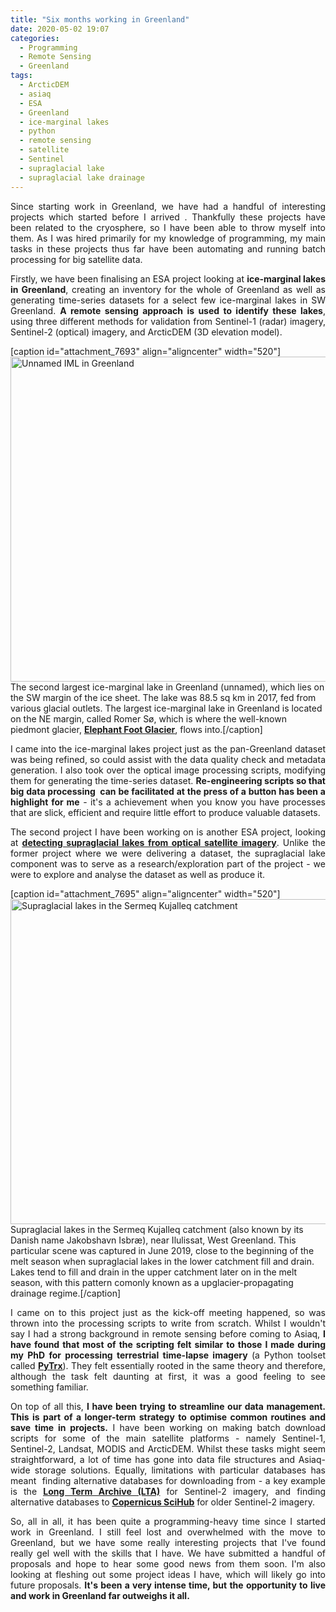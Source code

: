 ```yaml
---
title: "Six months working in Greenland"
date: 2020-05-02 19:07
categories: 
  - Programming
  - Remote Sensing
  - Greenland
tags:
  - ArcticDEM
  - asiaq
  - ESA
  - Greenland
  - ice-marginal lakes
  - python
  - remote sensing
  - satellite
  - Sentinel
  - supraglacial lake
  - supraglacial lake drainage
---
```

<p style="text-align:justify;">Since starting work in Greenland, we have had a handful of interesting projects which started before I arrived . Thankfully these projects have been related to the cryosphere, so I have been able to throw myself into them. As I was hired primarily for my knowledge of programming, my main tasks in these projects thus far have been automating and running batch processing for big satellite data.</p>
<p style="text-align:justify;">Firstly, we have been finalising an ESA project looking at <strong>ice-marginal lakes in Greenland</strong>, creating an inventory for the whole of Greenland as well as generating time-series datasets for a select few ice-marginal lakes in SW Greenland. <strong>A remote sensing approach is used to identify these lakes</strong>, using three different methods for validation from Sentinel-1 (radar) imagery, Sentinel-2 (optical) imagery, and ArcticDEM (3D elevation model).</p>


[caption id="attachment_7693" align="aligncenter" width="520"]<img class="alignnone  wp-image-7693" src="https://pennyhow.files.wordpress.com/2020/05/img_5367.jpg" alt="Unnamed IML in Greenland" width="520" height="520" /> The second largest ice-marginal lake in Greenland (unnamed), which lies on the SW margin of the ice sheet. The lake was 88.5 sq km in 2017, fed from various glacial outlets. The largest ice-marginal lake in Greenland is located on the NE margin, called Romer Sø, which is where the well-known piedmont glacier, <strong><span style="text-decoration:underline;"><a href="https://earthobservatory.nasa.gov/images/85303/elephant-foot-glacier" target="_blank" rel="noopener">Elephant Foot Glacier</a></span></strong>, flows into.[/caption]
<p style="text-align:justify;">I came into the ice-marginal lakes project just as the pan-Greenland dataset was being refined, so could assist with the data quality check and metadata generation. I also took over the optical image processing scripts, modifying them for generating the time-series dataset. <strong>Re-engineering scripts so that big data processing  can be facilitated at the press of a button has been a highlight for me</strong> - it's a achievement when you know you have processes that are slick, efficient and require little effort to produce valuable datasets.</p>
<p style="text-align:justify;">The second project I have been working on is another ESA project, looking at <strong><span style="text-decoration:underline;"><a href="http://esa-icesheets-greenland-cci.org/index.php?q=SGL" target="_blank" rel="noopener">detecting supraglacial lakes from optical satellite imagery</a></span></strong>. Unlike the former project where we were delivering a dataset, the supraglacial lake component was to serve as a research/exploration part of the project - we were to explore and analyse the dataset as well as produce it.</p>


[caption id="attachment_7695" align="aligncenter" width="520"]<img class="alignnone  wp-image-7695" src="https://pennyhow.files.wordpress.com/2020/05/img_5377.jpg" alt="Supraglacial lakes in the Sermeq Kujalleq catchment" width="520" height="520" /> Supraglacial lakes in the Sermeq Kujalleq catchment (also known by its Danish name Jakobshavn Isbræ), near Ilulissat, West Greenland. This particular scene was captured in June 2019, close to the beginning of the melt season when supraglacial lakes in the lower catchment fill and drain. Lakes tend to fill and drain in the upper catchment later on in the melt season, with this pattern comonly known as a upglacier-propagating drainage regime.[/caption]
<p style="text-align:justify;">I came on to this project just as the kick-off meeting happened, so was thrown into the processing scripts to write from scratch. Whilst I wouldn't say I had a strong background in remote sensing before coming to Asiaq, <strong>I have found that most of the scripting felt similar to those I made during my PhD for processing terrestrial time-lapse imagery </strong>(a Python toolset called <strong><span style="text-decoration:underline;"><a href="https://github.com/PennyHow/PyTrx" target="_blank" rel="noopener">PyTrx</a></span></strong>). They felt essentially rooted in the same theory and therefore, although the task felt daunting at first, it was a good feeling to see something familiar.</p>
<p style="text-align:justify;">On top of all this, <strong>I have been trying to streamline our data management. This is part of a longer-term strategy to optimise common routines and save time in projects.</strong> I have been working on making batch download scripts for some of the main satellite platforms - namely Sentinel-1, Sentinel-2, Landsat, MODIS and ArcticDEM. Whilst these tasks might seem straightforward, a lot of time has gone into data file structures and Asiaq-wide storage solutions. Equally, limitations with particular databases has meant  finding alternative databases for downloading from - a key example is the <span style="text-decoration:underline;"><strong><a href="https://scihub.copernicus.eu/userguide/LongTermArchive" target="_blank" rel="noopener">Long Term Archive (LTA)</a></strong></span> for Sentinel-2 imagery, and finding alternative databases to <span style="text-decoration:underline;"><strong><a href="https://scihub.copernicus.eu/" target="_blank" rel="noopener">Copernicus SciHub</a></strong></span> for older Sentinel-2 imagery.</p>
<p style="text-align:justify;">So, all in all, it has been quite a programming-heavy time since I started work in Greenland. I still feel lost and overwhelmed with the move to Greenland, but we have some really interesting projects that I've found really gel well with the skills that I have. We have submitted a handful of proposals and hope to hear some good news from them soon. I'm also looking at fleshing out some project ideas I have, which will likely go into future proposals. <strong>It's been a very intense time, but the opportunity to live and work in Greenland far outweighs it all. </strong></p>
